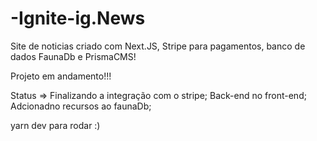 # -Ignite-ig.News
Site de noticias criado com Next.JS, Stripe para pagamentos, banco de dados FaunaDb e PrismaCMS!

Projeto em andamento!!!

Status =>
Finalizando a integração com o stripe;
Back-end no front-end;
Adcionadno recursos ao faunaDb;

yarn dev para rodar :) 
